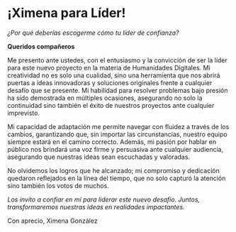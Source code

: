# ¡Ximena para Líder!
*¿Por qué deberías escogerme cómo tu líder de confianza?* 

__Queridos compañeros__

Me presento ante ustedes, con el entusiasmo y la convicción de ser la líder para este nuevo proyecto en la materia de Humanidades Digitales. Mi creatividad no es solo una cualidad, sino una herramienta que nos abrirá puertas a ideas innovadoras y soluciones originales frente a cualquier desafío que se presente. Mi habilidad para resolver problemas bajo presión ha sido demostrada en múltiples ocasiones, asegurando no solo la continuidad sino también el éxito de nuestros proyectos ante cualquier imprevisto.

Mi capacidad de adaptación me permite navegar con fluidez a través de los cambios, garantizando que, sin importar las circunstancias, nuestro equipo siempre estará en el camino correcto. Además, mi pasión por hablar en público nos brindará una voz firme y persuasiva ante cualquier audiencia, asegurando que nuestras ideas sean escuchadas y valoradas.

No olvidemos los logros que he alcanzado; mi compromiso y dedicación quedaron reflejados en la línea del tiempo, que no solo capturó la atención sino también los votos de muchos. 

*Los invito a confiar en mí para liderar este nuevo desafío. Juntos, transformaremos nuestras ideas en realidades impactantes.*

Con aprecio,
Ximena González
